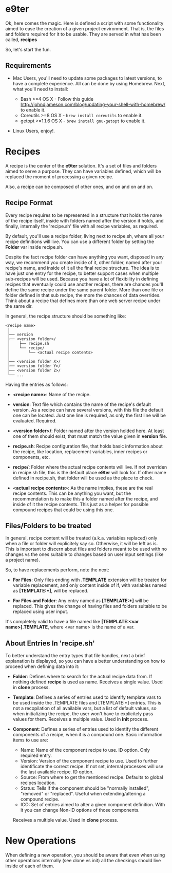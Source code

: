 # e9ter

Ok, here comes the magic. Here is defined a script with some functionality aimed
to ease the creation of a given project environment. That is, the files and folders
required for it to be usable. They are served in what has been called, **recipes**

So, let's start the fun.


Requirements
------------

* Mac Users, you'll need to update some packages to latest versions, to have a complete
  experience. All can be done by using Homebrew. Next, what you'll need to install:
	
	* Bash >=4 OS X - Follow this guide http://johndjameson.com/blog/updating-your-shell-with-homebrew/ to enable it.
	* Coreutils >=8 OS X - `brew install coreutils` to enable it.
	* getopt >=1.1.6 OS X - `brew install gnu-getopt` to enable it.

* Linux Users, enjoy!.


Recipes
=============

A recipe is the center of the **e9ter** solution. It's a set of files and folders
aimed to serve a purpose. They can have variables defined, which will be replaced
the moment of processing a given recipe.

Also, a recipe can be composed of other ones, and on and on and on.


Recipe Format
-------------

Every recipe requires to be represented in a structure that holds the name of the
recipe itself, inside with folders named after the version it holds, and finally,
internally the 'recipe.sh' file with all recipe variables, as required.

By default, you'll use a recipe folder, living next to recipe.sh, where all your
recipe definitions will live. You can use a different folder by setting the **Folder**
var inside recipe.sh.

Despite the fact recipe folder can have anything you want, disposed in any way, we
recommend you create inside of it, other folder, named after your recipe's name,
and inside of it all the final recipe structure. The idea is to have just one entry
for the recipe, to better support cases when multiple sub-recipes will be used. 
Because you have a lot of flexibility in defining recipes that eventually could
use another recipes, there are chances you'll define the same recipe under
the same parent folder. More than one file or folder defined in that sub recipe,
the more the chances of data overrides. Think about a recipe that defines more than one
web server recipe under the same dir.

In general, the recipe structure should be something like:

```
<recipe name>
 │
 ├── version
 ├── <version folder>/
 │    ├── recipe.sh
 │    └── recipe/
 │        └── <actual recipe contents>
 │
 ├── <version folder X>/
 ├── <version folder Y>/
 ├── <version folder Z>/
 └── ...
```

Having the entries as follows:

  * **\<recipe name\>**: Name of the recipe.

  * **version**: Text file which contains the name of the recipe's default version.
    As a recipe can have several versions, with this file the default one can be located.
    Just one line is required, as only the first line will be evaluated. Required.

  * **\<version folder\>/**: Folder named after the version holded here. At least
    one of them should exist, that must match the value given in **version** file.

  * **recipe.sh**: Recipe configuration file, that holds basic information about
    the recipe, like location, replacement variables, inner recipes or components,
    etc.

  * **recipe/**: Folder where the actual recipe contents will live. If not overriden
    in recipe.sh file, this is the default place **e9ter** will look for. If other name
    defined in recipe.sh, that folder will be used as the place to check.

  * **\<actual recipe contents\>**: As the name implies, these are the real recipe
    contents. This can be anything you want, but the recommendation is to make this
    a folder named after the recipe, and inside of it the recipe contents. This just
    as a helper for possible compound recipes that could be using this one.


Files/Folders to be treated
---------------------------

In general, recipe content will be treated (a.k.a. variables replaced) only when
a file or folder will explicitely say so. Otherwise, it will be left as is. This
is important to discern about files and folders meant to be used with no changes
vs the ones suitable to changes based on user input settings (like a project name).

So, to have replacements perform, note the next:

  * **For Files**: Only files ending with **.TEMPLATE** extension will be treated
    for variable replacement, and only content inside of if, with variables named
    as **[TEMPLATE:\*]**, will be replaced.

  * **For Files and Folder**: Any entry named as **[TEMPLATE:\*]** will be replaced.
    This gives the change of having files and folders suitable to be replaced using
    user input.

It's completely valid to have a file named like **[TEMPLATE:\<var name\>].TEMPLATE**,
where \<var name\> is the name of a var.


About Entries In 'recipe.sh'
----------------------------

To better understand the entry types that file handles, next a brief explanation
is displayed, so you can have a better understanding on how to proceed when defining
data into it:

  * **Folder**: Defines where to search for the actual recipe data from. If nothing
		defined **recipe** is used as name.
		Receives a single value.
		Used in **clone** process.

  * **Template**: Defines a series of entries used to identify template vars to be
		used inside the .TEMPLATE files and [TEMPLATE:\*] entries. This is not a recopilation of all available
		vars, but a list of default values, so when initializing the recipe, the user
		won't have to explicitely pass values for them.
		Receives a multiple value.
		Used in **init** process.

  * **Component**: Defines a series of entries used to identify the different components
		of a recipe, when it is a compound one. Basic information items to use are:

    * Name: Name of the component recipe to use. ID option. Only required entry.
    * Version: Version of the component recipe to use. Used to further identificate
      the correct recipe. If not set, internal processes will use the last available
      recipe. ID option.
    * Source: From where to get the mentioned recipe. Defaults to global recipes location.
    * Status: Tells if the component should be "normally installed", "removed" or "replaced".
      Useful when extending/altering a compound recipe.
    * ICO: Set of entries aimed to alter a given component definition. With it you
      can change Non-ID options of those components.

    Receives a multiple value.
    Used in **clone** process.


New Operations
==============

When defining a new operation, you should be aware that even when using other operations
internally (see clone vs init) all the checkings should live inside of each of them.


